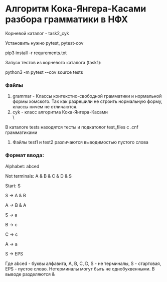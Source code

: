 <h1>Алгоритм Кока-Янгера-Касами разбора грамматики в НФХ</h1>
Корневой каталог - task2_cyk
<p>Установить нужно pytest, pytest-cov</p>
<div>pip3 install -r requrements.txt</div>
<p>Запуск тестов из корневого каталога (task1):

python3 -m pytest --cov source tests
</p>
<h3> Файлы </h3>
<ol>
<li>grammar - Классы контекстно-свободной грамматики и нормальной формы хомского. Так как разрешили не строить нормальную форму, классы ничем не отличаются.</li>
<li>cyk - класс алгоритма Кока-Янгера-Касами </li>\
</ol>
В каталоге tests находятся тесты и подкатолог test_files с .cnf грамматиками
<ol>
<li>Файлы test1 и test2 различаются выводимостью пустого слова</li>
</ol>

<h3>Формат ввода:</h3>

Alphabet: abced

Not terminals: A & B & C & D & S

Start: S

S -> A & B

A -> B & A

S -> a

B -> c

C -> c

A -> a

S -> EPS


Где abced - буквы алфавита, A, B, C, D, S - не терминалы, S - стартовая, EPS - пустое слово. Нетерминалы могут быть не однобуквенными. В выводе разделяются &


</ul>
